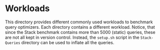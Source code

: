 # Workloads

This directory provides different commonly used workloads to benchmark query optimizers. Each directory contains a
different workload. Notice, that since the Stack benchmark contains more than 5000 (static) queries, these are not
all kept in version control. Instead, the `setup.sh` script in the `Stack-Queries` directory can be used to inflate
all the queries.
